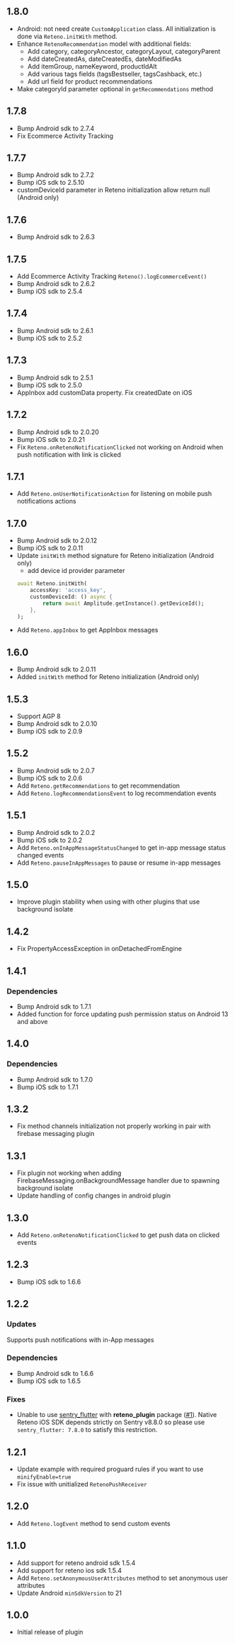 ## 1.8.0
* Android: not need create `CustomApplication` class. All initialization is done via `Reteno.initWith` method.
* Enhance `RetenoRecommendation` model with additional fields:
  - Add category, categoryAncestor, categoryLayout, categoryParent
  - Add dateCreatedAs, dateCreatedEs, dateModifiedAs
  - Add itemGroup, nameKeyword, productIdAlt
  - Add various tags fields (tagsBestseller, tagsCashback, etc.)
  - Add url field for product recommendations
* Make categoryId parameter optional in `getRecommendations` method


## 1.7.8
* Bump Android sdk to 2.7.4
* Fix Ecommerce Activity Tracking

## 1.7.7
* Bump Android sdk to 2.7.2
* Bump iOS sdk to 2.5.10
* customDeviceId parameter in Reteno initialization allow return null (Android only)

## 1.7.6
* Bump Android sdk to 2.6.3

## 1.7.5
* Add Ecommerce Activity Tracking `Reteno().logEcommerceEvent()`
* Bump Android sdk to 2.6.2
* Bump iOS sdk to 2.5.4

## 1.7.4
* Bump Android sdk to 2.6.1
* Bump iOS sdk to 2.5.2

## 1.7.3
* Bump Android sdk to 2.5.1
* Bump iOS sdk to 2.5.0
* AppInbox add customData property. Fix createdDate on iOS

## 1.7.2
* Bump Android sdk to 2.0.20
* Bump iOS sdk to 2.0.21
* Fix `Reteno.onRetenoNotificationClicked` not working on Android when push notification with link is clicked

## 1.7.1
* Add `Reteno.onUserNotificationAction` for listening on mobile push notifications actions

## 1.7.0
* Bump Android sdk to 2.0.12
* Bump iOS sdk to 2.0.11
* Update `initWith` method signature for Reteno initialization (Android only)
	- add device id provider parameter
	```dart
	await Reteno.initWith(
		accessKey: 'access_key',
		customDeviceId: () async {
			return await Amplitude.getInstance().getDeviceId();
		},
	);
	```
* Add `Reteno.appInbox` to get AppInbox messages

## 1.6.0
* Bump Android sdk to 2.0.11
* Added `initWith` method for Reteno initialization (Android only)

## 1.5.3
* Support AGP 8
* Bump Android sdk to 2.0.10
* Bump iOS sdk to 2.0.9

## 1.5.2
* Bump Android sdk to 2.0.7
* Bump iOS sdk to 2.0.6
* Add `Reteno.getRecommendations` to get recommendation
* Add `Reteno.logRecommendationsEvent` to log recommendation events

## 1.5.1
* Bump Android sdk to 2.0.2
* Bump iOS sdk to 2.0.2
* Add `Reteno.onInAppMessageStatusChanged` to get in-app message status changed events
* Add `Reteno.pauseInAppMessages` to pause or resume in-app messages

## 1.5.0
* Improve plugin stability when using with other plugins that use background isolate

## 1.4.2
* Fix PropertyAccessException in onDetachedFromEngine

## 1.4.1
### Dependencies
* Bump Android sdk to 1.7.1
* Added function for force updating push permission status on Android 13 and above

## 1.4.0
### Dependencies
* Bump Android sdk to 1.7.0
* Bump iOS sdk to 1.7.1

## 1.3.2
* Fix method channels initialization not properly working in pair with firebase messaging plugin
## 1.3.1
* Fix plugin not working when adding FirebaseMessaging.onBackgroundMessage handler due to spawning background isolate
* Update handling of config changes in android plugin

## 1.3.0
* Add `Reteno.onRetenoNotificationClicked` to get push data on clicked events

## 1.2.3
* Bump iOS sdk to 1.6.6

## 1.2.2
### Updates
 Supports push notifications with in-App messages
### Dependencies
* Bump Android sdk to 1.6.6
* Bump iOS sdk to 1.6.5
### Fixes
* Unable to use [sentry_flutter](https://pub.dev/packages/sentry_flutter) with **reteno_plugin** package ([#1](https://github.com/reteno-com/reteno-flutter/issues/1)). Native Reteno iOS SDK depends strictly on Sentry v8.8.0 so please use `sentry_flutter: 7.8.0` to satisfy this restriction.
## 1.2.1
* Update example with required proguard rules if you want to use `minifyEnable=true`
* Fix issue with unitialized `RetenoPushReceiver`

## 1.2.0

* Add `Reteno.logEvent` method to send custom events

## 1.1.0

* Add support for reteno android sdk 1.5.4
* Add support for reteno ios sdk 1.5.4
* Add `Reteno.setAnonymousUserAttributes` method to set anonymous user attributes
* Update Android `minSdkVersion` to 21

## 1.0.0

* Initial release of plugin
